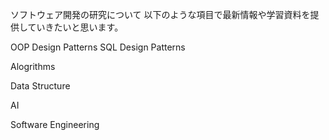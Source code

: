 ソフトウェア開発の研究について
以下のような項目で最新情報や学習資料を提供していきたいと思います。

OOP Design Patterns
SQL Design Patterns

Alogrithms

Data Structure

AI

Software Engineering


